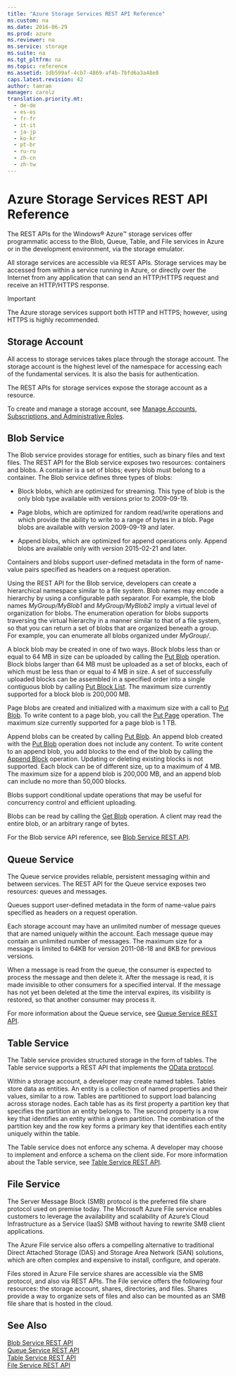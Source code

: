 ```yaml
---
title: "Azure Storage Services REST API Reference"
ms.custom: na
ms.date: 2016-06-29
ms.prod: azure
ms.reviewer: na
ms.service: storage
ms.suite: na
ms.tgt_pltfrm: na
ms.topic: reference
ms.assetid: 1db599af-4cb7-4869-af4b-7bfd6a3a48e8
caps.latest.revision: 42
author: tamram
manager: carolz
translation.priority.mt: 
  - de-de
  - es-es
  - fr-fr
  - it-it
  - ja-jp
  - ko-kr
  - pt-br
  - ru-ru
  - zh-cn
  - zh-tw
---
```

# Azure Storage Services REST API Reference
The REST APIs for the Windows® Azure™ storage services offer programmatic access to the Blob, Queue, Table, and File services in Azure or in the development environment, via the storage emulator.  
  
 All storage services are accessible via REST APIs. Storage services may be accessed from within a service running in Azure, or directly over the Internet from any application that can send an HTTP/HTTPS request and receive an HTTP/HTTPS response.  
  
> [!IMPORTANT]
>  The Azure storage services support both HTTP and HTTPS; however, using HTTPS is highly recommended.  
  
## Storage Account  
 All access to storage services takes place through the storage account. The storage account is the highest level of the namespace for accessing each of the fundamental services. It is also the basis for authentication.  
  
 The REST APIs for storage services expose the storage account as a resource.  
  
 To create and manage a storage account, see [Manage Accounts, Subscriptions, and Administrative Roles](assetId:///673cc2bd-6232-4152-9a6f-6d80324d7f87).  
  
## Blob Service  
 The Blob service provides storage for entities, such as binary files and text files. The REST API for the Blob service exposes two resources: containers and blobs. A container is a set of blobs; every blob must belong to a container. The Blob service defines three types of blobs:  
  
-   Block blobs, which are optimized for streaming. This type of blob is the only blob type available with versions prior to 2009-09-19.  
  
-   Page blobs, which are optimized for random read/write operations and which provide the ability to write to a range of bytes in a blob. Page blobs are available with version 2009-09-19 and later.  
  
-   Append blobs, which are optimized for append operations only. Append blobs are available only with version 2015-02-21 and later.  
  
 Containers and blobs support user-defined metadata in the form of name-value pairs specified as headers on a request operation.  
  
 Using the REST API for the Blob service, developers can create a hierarchical namespace similar to a file system. Blob names may encode a hierarchy by using a configurable path separator. For example, the blob names *MyGroup/MyBlob1* and *MyGroup/MyBlob2* imply a virtual level of organization for blobs. The enumeration operation for blobs supports traversing the virtual hierarchy in a manner similar to that of a file system, so that you can return a set of blobs that are organized beneath a group. For example, you can enumerate all blobs organized under *MyGroup/*.  
  
 A block blob may be created in one of two ways. Block blobs less than or equal to 64 MB in size can be uploaded by calling the [Put Blob](../rest-conceptual/Put-Blob.md) operation. Block blobs larger than 64 MB must be uploaded as a set of blocks, each of which must be less than or equal to 4 MB in size. A set of successfully uploaded blocks can be assembled in a specified order into a single contiguous blob by calling [Put Block List](../rest-conceptual/Put-Block-List.md). The maximum size currently supported for a block blob is 200,000 MB.  
  
 Page blobs are created and initialized with a maximum size with a call to [Put Blob](../rest-conceptual/Put-Blob.md). To write content to a page blob, you call the [Put Page](../rest-conceptual/Put-Page.md) operation. The maximum size currently supported for a page blob is 1 TB.  
  
 Append blobs can be created by calling [Put Blob](../rest-conceptual/Put-Blob.md). An append blob created with the [Put Blob](../rest-conceptual/Put-Blob.md) operation does not include any content. To write content to an append blob, you add blocks to the end of the blob by calling the [Append Block](../rest-conceptual/Append-Block.md) operation. Updating or deleting existing blocks is not supported. Each block can be of different size, up to a maximum of 4 MB. The maximum size for a append blob is 200,000 MB, and an append blob can include no more than 50,000 blocks.  
  
 Blobs support conditional update operations that may be useful for concurrency control and efficient uploading.  
  
 Blobs can be read by calling the [Get Blob](../rest-conceptual/Get-Blob.md) operation. A client may read the entire blob, or an arbitrary range of bytes.  
  
 For the Blob service API reference, see [Blob Service REST API](../rest-conceptual/Blob-Service-REST-API.md).  
  
## Queue Service  
 The Queue service provides reliable, persistent messaging within and between services. The REST API for the Queue service exposes two resources: queues and messages.  
  
 Queues support user-defined metadata in the form of name-value pairs specified as headers on a request operation.  
  
 Each storage account may have an unlimited number of message queues that are named uniquely within the account. Each message queue may contain an unlimited number of messages. The maximum size for a message is limited to 64KB for version 2011-08-18 and 8KB for previous versions.  
  
 When a message is read from the queue, the consumer is expected to process the message and then delete it. After the message is read, it is made invisible to other consumers for a specified interval. If the message has not yet been deleted at the time the interval expires, its visibility is restored, so that another consumer may process it.  
  
 For more information about the Queue service, see [Queue Service REST API](../rest-conceptual/Queue-Service-REST-API.md).  
  
## Table Service  
 The Table service provides structured storage in the form of tables. The Table service supports a REST API that implements the [OData protocol](http://www.odata.org/).  
  
 Within a storage account, a developer may create named tables. Tables store data as entities. An entity is a collection of named properties and their values, similar to a row. Tables are partitioned to support load balancing across storage nodes. Each table has as its first property a partition key that specifies the partition an entity belongs to. The second property is a row key that identifies an entity within a given partition. The combination of the partition key and the row key forms a primary key that identifies each entity uniquely within the table.  
  
 The Table service does not enforce any schema. A developer may choose to implement and enforce a schema on the client side. For more information about the Table service, see [Table Service REST API](../rest-conceptual/Table-Service-REST-API.md).  
  
## File Service  
 The Server Message Block (SMB) protocol is the preferred file share protocol used on premise today. The Microsoft Azure File service enables customers to leverage the availability and scalability of Azure’s Cloud Infrastructure as a Service (IaaS) SMB without having to rewrite SMB client applications.  
  
 The Azure File service also offers a compelling alternative to traditional Direct Attached Storage (DAS) and Storage Area Network (SAN) solutions, which are often complex and expensive to install, configure, and operate.  
  
 Files stored in Azure File service shares are accessible via the SMB protocol, and also via REST APIs. The File service offers the following four resources: the storage account, shares, directories, and files. Shares provide a way to organize sets of files and also can be mounted as an SMB file share that is hosted in the cloud.  
  
## See Also  
 [Blob Service REST API](../rest-conceptual/Blob-Service-REST-API.md)   
 [Queue Service REST API](../rest-conceptual/Queue-Service-REST-API.md)   
 [Table Service REST API](../rest-conceptual/Table-Service-REST-API.md)   
 [File Service REST API](../rest-conceptual/File-Service-REST-API.md)